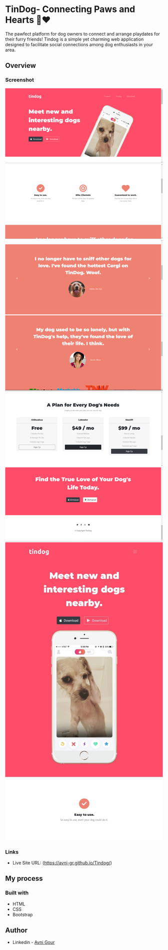 
# TinDog- Connecting Paws and Hearts 🐾❤️
The pawfect platform for dog owners to connect and arrange playdates for their furry friends! Tindog is a simple yet charming web application designed to facilitate social connections among dog enthusiasts in your area.

## Overview

### Screenshot

![](https://github.com/Avni-gr/Tindog/blob/main/Screenshot%202024-02-29%20201100.png?raw=true)
![](https://github.com/Avni-gr/Tindog/blob/main/Screenshot%202024-02-29%20201132.png?raw=true)
![](https://github.com/Avni-gr/Tindog/blob/main/Screenshot%202024-02-29%20201155.png?raw=true)
![](https://github.com/Avni-gr/Tindog/blob/main/Screenshot%202024-02-29%20201352.png?raw=true)
![](https://github.com/Avni-gr/Tindog/blob/main/Screenshot%202024-02-29%20201405.png?raw=true)
![](https://github.com/Avni-gr/Tindog/blob/main/Screenshot%202024-02-29%20201420.png?raw=true)
![](https://github.com/Avni-gr/Tindog/blob/main/1709218475039.jpg?raw=true)


### Links

- Live Site URL: (https://avni-gr.github.io/Tindog/)

## My process

### Built with

- HTML
- CSS
- Bootstrap

## Author

- Linkedin - [Avni Gour](https://www.linkedin.com/in/avni-gour-aa2375201/)





